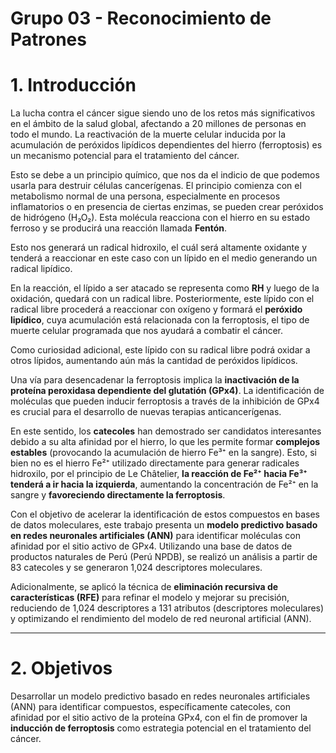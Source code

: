 # Grupo 03 - Reconocimiento de Patrones
# 1. Introducción

La lucha contra el cáncer sigue siendo uno de los retos más significativos en el ámbito de la salud global, afectando a 20 millones de personas en todo el mundo. La reactivación de la muerte celular inducida por la acumulación de peróxidos lipídicos dependientes del hierro (ferroptosis) es un mecanismo potencial para el tratamiento del cáncer.

Esto se debe a un principio químico, que nos da el indicio de que podemos usarla para destruir células cancerígenas. El principio comienza con el metabolismo normal de una persona, especialmente en procesos inflamatorios o en presencia de ciertas enzimas, se pueden crear peróxidos de hidrógeno (H₂O₂). Esta molécula reacciona con el hierro en su estado ferroso y se producirá una reacción llamada **Fentón**.

Esto nos generará un radical hidroxilo, el cuál será altamente oxidante y tenderá a reaccionar en este caso con un lípido en el medio generando un radical lipídico.

En la reacción, el lípido a ser atacado se representa como **RH** y luego de la oxidación, quedará con un radical libre. Posteriormente, este lípido con el radical libre procederá a reaccionar con oxígeno y formará el **peróxido lipídico**, cuya acumulación está relacionada con la ferroptosis, el tipo de muerte celular programada que nos ayudará a combatir el cáncer.

Como curiosidad adicional, este lípido con su radical libre podrá oxidar a otros lípidos, aumentando aún más la cantidad de peróxidos lipídicos.

Una vía para desencadenar la ferroptosis implica la **inactivación de la proteína peroxidasa dependiente del glutatión (GPx4)**. La identificación de moléculas que pueden inducir ferroptosis a través de la inhibición de GPx4 es crucial para el desarrollo de nuevas terapias anticancerígenas.

En este sentido, los **catecoles** han demostrado ser candidatos interesantes debido a su alta afinidad por el hierro, lo que les permite formar **complejos estables** (provocando la acumulación de hierro Fe³⁺ en la sangre). Esto, si bien no es el hierro Fe²⁺ utilizado directamente para generar radicales hidroxilo, por el principio de Le Châtelier, **la reacción de Fe²⁺ hacia Fe³⁺ tenderá a ir hacia la izquierda**, aumentando la concentración de Fe²⁺ en la sangre y **favoreciendo directamente la ferroptosis**.

Con el objetivo de acelerar la identificación de estos compuestos en bases de datos moleculares, este trabajo presenta un **modelo predictivo basado en redes neuronales artificiales (ANN)** para identificar moléculas con afinidad por el sitio activo de GPx4. Utilizando una base de datos de productos naturales de Perú (Perú NPDB), se realizó un análisis a partir de 83 catecoles y se generaron 1,024 descriptores moleculares.

Adicionalmente, se aplicó la técnica de **eliminación recursiva de características (RFE)** para refinar el modelo y mejorar su precisión, reduciendo de 1,024 descriptores a 131 atributos (descriptores moleculares) y optimizando el rendimiento del modelo de red neuronal artificial (ANN).

---

# 2. Objetivos

Desarrollar un modelo predictivo basado en redes neuronales artificiales (ANN) para identificar compuestos, específicamente catecoles, con afinidad por el sitio activo de la proteína GPx4, con el fin de promover la **inducción de ferroptosis** como estrategia potencial en el tratamiento del cáncer.
